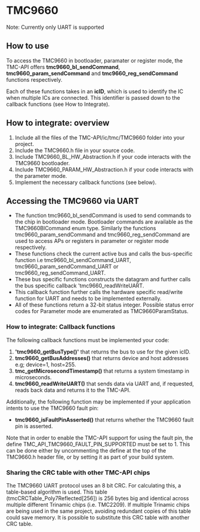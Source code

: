 # TMC9660

Note: Currently only UART is supported

## How to use

To access the TMC9660 in bootloader, paramater or register mode, the TMC-API offers **tmc9660_bl_sendCommand**, **tmc9660_param_sendCommand** and **tmc9660_reg_sendCommand** functions respectively.

Each of these functions takes in an **icID**, which is used to identify the IC when multiple ICs are connected. This identifier is passed down to the callback functions (see How to Integrate).

## How to integrate: overview

1. Include all the files of the TMC-API/ic/tmc/TMC9660 folder into your project.
2. Include the TMC9660.h file in your source code.
3. Include TMC9660_BL_HW_Abstraction.h if your code interacts with the TMC9660 bootloader.
4. Include TMC9660_PARAM_HW_Abstraction.h if your code interacts with the parameter mode.
5. Implement the necessary callback functions (see below).

## Accessing the TMC9660 via UART

- The function tmc9660_bl_sendCommand is used to send commands to the chip in bootloader mode. Bootloader commands are available as the TMC9660BlCommand enum type. Similarly the functions tmc9660_param_sendCommand and tmc9660_reg_sendCommand are used to access APs or registers in parameter or register mode respectively.
- These functions check the current active bus and calls the bus-specific function i.e tmc9660_bl_sendCommand_UART, tmc9660_param_sendCommand_UART or tmc9660_reg_sendCommand_UART.
- These bus specific functions constructs the datagram and further calls the bus specific callback 'tmc9660_readWriteUART.
- This callback function further calls the hardware specific read/write function for UART and needs to be implemented externally.
- All of these functions return a 32-bit status integer. Possible status error codes for Parameter mode are enumerated as TMC9660ParamStatus.


### How to integrate: Callback functions

The following callback functions must be implemented your code:
1. **'tmc9660_getBusType()'** that returns the bus to use for the given icID.
2. **tmc9660_getBusAddresses()** that returns device and host addresses e.g; device=1, host=255.
3. **tmc_getMicrosecondTimestamp()** that returns a system timestamp in microseconds.
4. **tmc9660_readWriteUART()** that sends data via UART and, if requested, reads back data and returns it to the TMC-API.

Additionally, the following function may be implemented if your application intents to use the TMC9660 fault pin:
- **tmc9660_isFaultPinAsserted()** that returns whether the TMC9660 fault pin is asserted.

Note that in order to enable the TMC-API support for using the fault pin, the define TMC_API_TMC9660_FAULT_PIN_SUPPORTED must be set to 1. This can be done either by uncommenting the define at the top of the TMC9660.h header file, or by setting it as part of your build system.


### Sharing the CRC table with other TMC-API chips
The TMC9660 UART protocol uses an 8 bit CRC. For calculating this, a table-based algorithm is used. This table (tmcCRCTable_Poly7Reflected[256]) is 256 bytes big and identical across multiple different Trinamic chips (i.e. TMC2209).
If multiple Trinamic chips are being used in the same project, avoiding redundant copies of this table could save memory. It is possible to substitute this CRC table with another CRC table.
